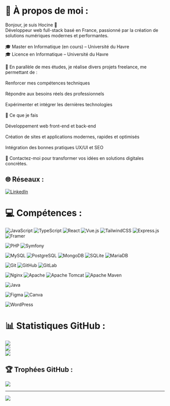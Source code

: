 # 💫 À propos de moi :
Bonjour, je suis Hocine 👋<br>Développeur web full-stack basé en France, passionné par la création de solutions numériques modernes et performantes.<br><br>🎓 Master en Informatique (en cours) – Université du Havre<br>🎓 Licence en Informatique – Université du Havre<br><br>💼 En parallèle de mes études, je réalise divers projets freelance, me permettant de :<br><br>Renforcer mes compétences techniques<br><br>Répondre aux besoins réels des professionnels<br><br>Expérimenter et intégrer les dernières technologies<br><br>🚀 Ce que je fais<br><br>Développement web front-end et back-end<br><br>Création de sites et applications modernes, rapides et optimisés<br><br>Intégration des bonnes pratiques UX/UI et SEO<br><br>📩 Contactez-moi pour transformer vos idées en solutions digitales concrètes.

## 🌐 Réseaux :
[![LinkedIn](https://img.shields.io/badge/LinkedIn-0A66C2?style=for-the-badge&logo=linkedin&logoColor=white)](https://linkedin.com/in/hocinedev)

# 💻 Compétences :
<!-- 🟨 Technologies JavaScript -->
![JavaScript](https://img.shields.io/badge/JavaScript-F7DF1E?style=for-the-badge&logo=javascript&logoColor=000)
![TypeScript](https://img.shields.io/badge/TypeScript-007ACC?style=for-the-badge&logo=typescript&logoColor=white)
![React](https://img.shields.io/badge/React-20232a?style=for-the-badge&logo=react&logoColor=61DAFB)
![Vue.js](https://img.shields.io/badge/Vue.js-35495E?style=for-the-badge&logo=vue.js&logoColor=4FC08D)
![TailwindCSS](https://img.shields.io/badge/TailwindCSS-38B2AC?style=for-the-badge&logo=tailwind-css&logoColor=white)
![Express.js](https://img.shields.io/badge/Express.js-404d59?style=for-the-badge&logo=express&logoColor=white)
![Framer](https://img.shields.io/badge/Framer-black?style=for-the-badge&logo=framer&logoColor=blue)

<!-- 🟪 Technologies PHP -->
![PHP](https://img.shields.io/badge/PHP-777BB4?style=for-the-badge&logo=php&logoColor=white)
![Symfony](https://img.shields.io/badge/Symfony-000000?style=for-the-badge&logo=symfony&logoColor=white)

<!-- 🟦 Bases de données -->
![MySQL](https://img.shields.io/badge/MySQL-4479A1?style=for-the-badge&logo=mysql&logoColor=white)
![PostgreSQL](https://img.shields.io/badge/PostgreSQL-316192?style=for-the-badge&logo=postgresql&logoColor=white)
![MongoDB](https://img.shields.io/badge/MongoDB-4ea94b?style=for-the-badge&logo=mongodb&logoColor=white)
![SQLite](https://img.shields.io/badge/SQLite-07405e?style=for-the-badge&logo=sqlite&logoColor=white)
![MariaDB](https://img.shields.io/badge/MariaDB-003545?style=for-the-badge&logo=mariadb&logoColor=white)

<!-- 🟥 Contrôle de version -->
![Git](https://img.shields.io/badge/Git-F05033?style=for-the-badge&logo=git&logoColor=white)
![GitHub](https://img.shields.io/badge/GitHub-181717?style=for-the-badge&logo=github&logoColor=white)
![GitLab](https://img.shields.io/badge/GitLab-FC6D26?style=for-the-badge&logo=gitlab&logoColor=white)

<!-- 🟩 Serveurs et outils -->
![Nginx](https://img.shields.io/badge/Nginx-009639?style=for-the-badge&logo=nginx&logoColor=white)
![Apache](https://img.shields.io/badge/Apache-D42029?style=for-the-badge&logo=apache&logoColor=white)
![Apache Tomcat](https://img.shields.io/badge/Tomcat-F8DC75?style=for-the-badge&logo=apache-tomcat&logoColor=black)
![Apache Maven](https://img.shields.io/badge/Maven-C71A36?style=for-the-badge&logo=apache-maven&logoColor=white)

<!-- ☕ Java -->
![Java](https://img.shields.io/badge/Java-ED8B00?style=for-the-badge&logo=openjdk&logoColor=white)

<!-- 🎨 Design / UI -->
![Figma](https://img.shields.io/badge/Figma-F24E1E?style=for-the-badge&logo=figma&logoColor=white)
![Canva](https://img.shields.io/badge/Canva-00C4CC?style=for-the-badge&logo=Canva&logoColor=white)

<!-- 🟫 WordPress -->
![WordPress](https://img.shields.io/badge/WordPress-21759B?style=for-the-badge&logo=wordpress&logoColor=white)


# 📊 Statistiques GitHub :
![](https://github-readme-stats.vercel.app/api?username=hocine-dev&theme=transparent&hide_border=false&include_all_commits=true&count_private=true)<br/>
![](https://streak-stats.demolab.com?user=hocine-dev&theme=transparent&hide_border=false)<br/>
![](https://github-readme-stats.vercel.app/api/top-langs/?username=hocine-dev&theme=transparent&hide_border=false&layout=compact)

## 🏆 Trophées GitHub :
![](https://github-profile-trophy.vercel.app/?username=hocine-dev&theme=flat&no-frame=false&no-bg=true&margin-w=4)

---
[![](https://visitcount.itsvg.in/api?id=hocine-dev&icon=0&color=0)](https://visitcount.itsvg.in)

<!-- Fièrement généré avec GPRM ( https://gprm.itsvg.in ) -->

